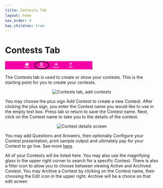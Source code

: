 ```yaml
---
title: Contests Tab
layout: home
nav_order: 4
has_children: true
---
```


# Contests Tab

![Contests](../assets/images/tabbar_contests.png)

The Contests tab is used to create or show your contests.  This is the starting point for you to create your contests.

   <p align="center" class="screen-shot">
   <img class="image-border" alt="Contests tab, add contests" src="../../assets/images/contests_tab.png">
   </p>

You may choose the plus sign <span class="inline-icon"><i class="fa-solid fa-square-plus"></i></span> Add Contest to create a new Contest.  After clicking the plus sign, you enter the Contest name you would like
to use in the empty text box.  Press tab or return to save the Contest name.  Next, click on the Contest name to take you to the details
of the contest.  

   <p align="center" class="screen-shot">
   <img class="image-border" alt="Contest details screen" src="../../assets/images/contest_screen.png">
   </p>

You may add Questions and Answers, then optionally Configure your Contest presentation, print sample output and ultimately
pay for your Contest to go live.  See more [here](contests/contest_overview).

All of your Contests will be listed here.  You may also use the magnifying glass in the upper right corner to search for a specific Contest.
There is also a filter icon to allow you to choose between viewing Active and Archived Contest.  You may Archive a Contest by clicking on the 
Contest name, then choosing the Edit icon in the upper right.  Archive will be a choice on that edit screen
